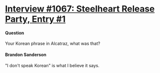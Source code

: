 # [Interview #1067: Steelheart Release Party, Entry #1](https://www.theoryland.com/intvmain.php?i=1067#1)

#### Question

Your Korean phrase in Alcatraz, what was that?

#### Brandon Sanderson

"I don't speak Korean" is what I believe it says.

